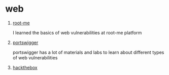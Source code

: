 # web

1. [root-me](./root-me/)

    I learned the basics of web vulnerabilities at root-me platform

2. [portswigger](./portswigger/)

    portswigger has a lot of materials and labs to learn about different types of web vulnerabilities

3. [hackthebox](./htb-challenges/)
